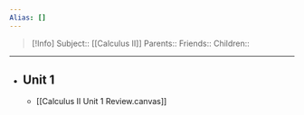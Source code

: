 ```yaml
---
Alias: []
---
```

> [!Info]
> Subject:: [[Calculus II]]
> Parents:: 
> Friends:: 
> Children:: 
---
- ## Unit 1
	- [[Calculus II Unit 1 Review.canvas]]